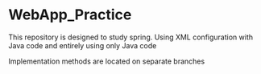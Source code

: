 # WebApp_Practice

This repository is designed to study spring. 
Using XML configuration with Java code and
entirely using only Java code


Implementation methods are located on separate branches
